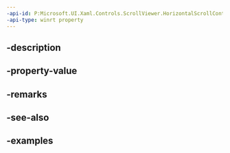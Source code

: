 ```yaml
---
-api-id: P:Microsoft.UI.Xaml.Controls.ScrollViewer.HorizontalScrollControllerProperty
-api-type: winrt property
---
```


## -description

## -property-value

## -remarks

## -see-also

## -examples

